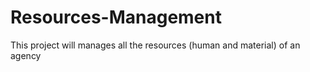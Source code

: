 # Resources-Management
This project will manages all the resources (human and material) of an agency 

